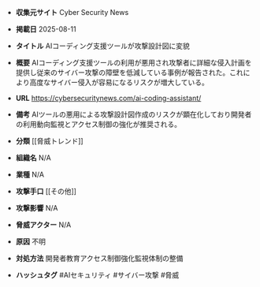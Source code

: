 - **収集元サイト**
Cyber Security News

- **掲載日**
2025-08-11

- **タイトル**
AIコーディング支援ツールが攻撃設計図に変貌

- **概要**
AIコーディング支援ツールの利用が悪用され攻撃者に詳細な侵入計画を提供し従来のサイバー攻撃の障壁を低減している事例が報告された。これにより高度なサイバー侵入が容易になるリスクが増大している。

- **URL**
https://cybersecuritynews.com/ai-coding-assistant/

- **備考**
AIツールの悪用による攻撃設計図作成のリスクが顕在化しており開発者の利用動向監視とアクセス制御の強化が推奨される。

- **分類**
[[脅威トレンド]]

- **組織名**
N/A

- **業種**
N/A

- **攻撃手口**
[[その他]]

- **攻撃影響**
N/A

- **脅威アクター**
N/A

- **原因**
不明

- **対処方法**
開発者教育アクセス制御強化監視体制の整備

- **ハッシュタグ**
#AIセキュリティ #サイバー攻撃 #脅威
